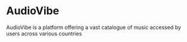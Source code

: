 # AudioVibe
AudioVibe is a platform offering a vast catalogue of music accessed by users across various countries

